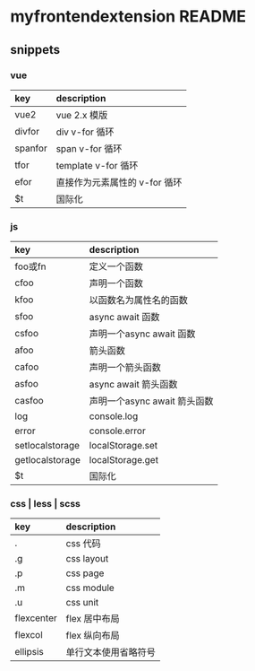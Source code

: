 # myfrontendextension README


## snippets

### vue
|key  |description        |
|:----|:------------------|
|vue2|vue 2.x 模版|
|divfor|div v-for 循环|
|spanfor|span v-for 循环|
|tfor|template v-for 循环|
|efor|直接作为元素属性的 v-for 循环|
|$t|国际化|

### js
|key  |description        |
|:----|:------------------|
|foo或fn|定义一个函数|
|cfoo|声明一个函数|
|kfoo|以函数名为属性名的函数|
|sfoo|async await 函数|
|csfoo|声明一个async await 函数|
|afoo|箭头函数|
|cafoo|声明一个箭头函数|
|asfoo|async await 箭头函数|
|casfoo|声明一个async await 箭头函数|
|log|console.log|
|error|console.error|
|setlocalstorage|localStorage.set|
|getlocalstorage|localStorage.get|
|$t|国际化|

### css | less | scss
|key  |description        |
|:----|:------------------|
|.|css 代码|
|.g|css layout|
|.p|css page|
|.m|css module|
|.u|css unit|
|flexcenter|flex 居中布局|
|flexcol|flex 纵向布局|
|ellipsis|单行文本使用省略符号|
